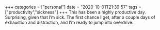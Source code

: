 +++
categories = ["personal"]
date = "2020-10-01T21:39:57"
tags = ["productivity","sickness"]
+++
This has been a highly productive day. Surprising, given that I’m sick. The first chance I get, after a couple days of exhaustion and distraction, and I’m ready to jump into overdrive.
               